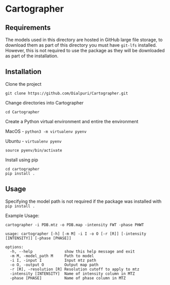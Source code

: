 # Cartographer

## Requirements
The models used in this directory are hosted in GitHub large file storage, to download them as part of this directory you must have `git-lfs` installed. However, this is not required to use the package as they will be downloaded as part of the installation. 

## Installation
Clone the project

```
git clone https://github.com/Dialpuri/Cartographer.git
```

Change directories into Cartographer

```
cd Cartographer
```

Create a Python virtual environment and entire the environment

MacOS - `python3 -m virtualenv pyenv`

Ubuntu - `virtualenv pyenv` 

```
source pyenv/bin/activate
```
Install using pip

```
cd cartographer
pip install .
```
## Usage
Specifying the model path is not required if the package was installed with `pip install .`

Example Usage:

```
cartographer -i PDB.mtz -o PDB.map -intensity FWT -phase PHWT
```


```
usage: cartographer [-h] [-m M] -i I -o O [-r [R]] [-intensity [INTENSITY]] [-phase [PHASE]]

options:
  -h, --help              show this help message and exit
  -m M, -model_path M     Path to model
  -i I, -input I          Input mtz path
  -o O, -output O         Output map path 
  -r [R], -resolution [R] Resolution cutoff to apply to mtz
  -intensity [INTENSITY]  Name of intensity column in MTZ
  -phase [PHASE]          Name of phase column in MTZ
```
